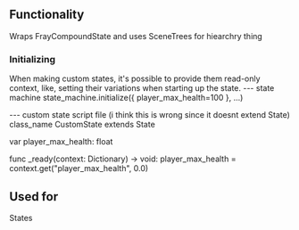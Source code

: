 ## Functionality
Wraps FrayCompoundState and uses SceneTrees for hiearchry thing

### Initializing
When making custom states, it's possible to provide them read-only context, like, setting their
variations when starting up the state.
--- state machine
state_machine.initialize({
	player_max_health=100
}, ...)

--- custom state script file (i think this is wrong since it doesnt extend State)
class_name CustomState
extends State 

var player_max_health: float

func _ready(context: Dictionary) -> void:
	player_max_health = context.get("player_max_health", 0.0)

## Used for
States
